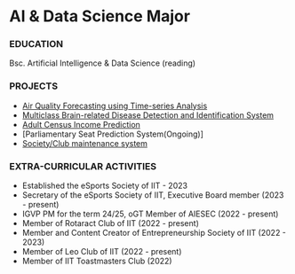 # AI & Data Science Major

### EDUCATION 
 Bsc. Artificial Intelligence & Data Science (reading)

### PROJECTS
- [Air Quality Forecasting using Time-series Analysis](https://github.com/Exper626/Air-Quality-DE)
- [Multiclass Brain-related Disease Detection and Identification System](https://github.com/Uziii-man/Cranium-Cryptics)
- [Adult Census Income Prediction](https://github.com/Exper626/Census-Income-ML)
- [Parliamentary Seat Prediction System(Ongoing)]
- [Society/Club maintenance system](https://github.com/Exper626/Societas_Futuis)

### EXTRA-CURRICULAR ACTIVITIES
- Established the eSports Society of IIT - 2023
- Secretary of the eSports Society of IIT, Executive Board member (2023 - present)
- IGVP PM for the term 24/25, oGT Member of AIESEC (2022 - present)
- Member of Rotaract Club of IIT (2022 - present)
- Member and Content Creator of Entrepreneurship Society of IIT (2022 - 2023)
- Member of Leo Club of IIT (2022 - present)
- Member of IIT Toastmasters Club (2022)
